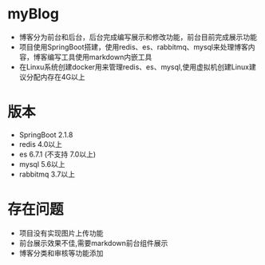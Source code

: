 # myBlog

* 博客分为前台和后台，后台完成编写展示和修改功能，前台目前完成展示功能
* 项目使用SpringBoot搭建，使用redis、es、rabbitmq、mysql来处理博客内容，博客编写工具使用markdown内嵌工具
* 在Linxu系统创建docker用来管理redis、es、mysql,使用虚拟机创建Linux建议分配内存在4G以上

# 版本
* SpringBoot 2.1.8
* redis 4.0以上
* es 6.7.1 (不支持 7.0以上)
* mysql 5.6以上
* rabbitmq 3.7以上

# 存在问题
* 项目没有实现图片上传功能
* 前台展示效果不佳,需要markdown前台组件展示
* 博客分类和审核等功能添加
